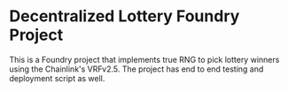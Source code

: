 # Decentralized Lottery Foundry Project

This is a Foundry project that implements true RNG to pick lottery winners using the Chainlink's VRFv2.5. The project has end to end testing and deployment script as well.